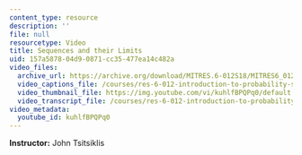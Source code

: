 ```yaml
---
content_type: resource
description: ''
file: null
resourcetype: Video
title: Sequences and their Limits
uid: 157a5878-04d9-0871-cc35-477ea14c482a
video_files:
  archive_url: https://archive.org/download/MITRES.6-012S18/MITRES6_012S18_S01-03_300k.mp4
  video_captions_file: /courses/res-6-012-introduction-to-probability-spring-2018/1bf44891416959a8b5bde6d528d6fbd6_kuhlfBPQPq0.vtt
  video_thumbnail_file: https://img.youtube.com/vi/kuhlfBPQPq0/default.jpg
  video_transcript_file: /courses/res-6-012-introduction-to-probability-spring-2018/fcd5a1ef912434ae724e4accf97139f9_kuhlfBPQPq0.pdf
video_metadata:
  youtube_id: kuhlfBPQPq0
---
```


**Instructor:** John Tsitsiklis